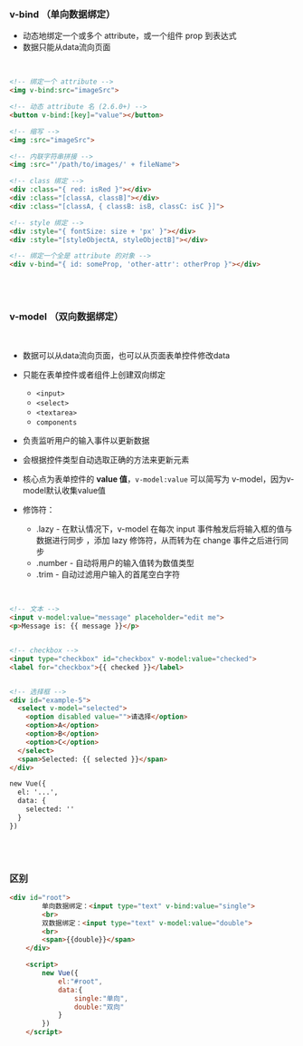 
### v-bind （单向数据绑定）

- 动态地绑定一个或多个 attribute，或一个组件 prop 到表达式
- 数据只能从data流向页面

<br>

```html
<!-- 绑定一个 attribute -->
<img v-bind:src="imageSrc">

<!-- 动态 attribute 名 (2.6.0+) -->
<button v-bind:[key]="value"></button>

<!-- 缩写 -->
<img :src="imageSrc">

<!-- 内联字符串拼接 -->
<img :src="'/path/to/images/' + fileName">

<!-- class 绑定 -->
<div :class="{ red: isRed }"></div>
<div :class="[classA, classB]"></div>
<div :class="[classA, { classB: isB, classC: isC }]">

<!-- style 绑定 -->
<div :style="{ fontSize: size + 'px' }"></div>
<div :style="[styleObjectA, styleObjectB]"></div>

<!-- 绑定一个全是 attribute 的对象 -->
<div v-bind="{ id: someProp, 'other-attr': otherProp }"></div>
```

<br>

<br>

### v-model （双向数据绑定）

<br>

- 数据可以从data流向页面，也可以从页面表单控件修改data

- 只能在表单控件或者组件上创建双向绑定
    - ```<input>```
    - ```<select>```
    - ```<textarea>```
    - ```components```

- 负责监听用户的输入事件以更新数据

- 会根据控件类型自动选取正确的方法来更新元素
- 核心点为表单控件的 **value 值**，```v-model:value``` 可以简写为 v-model，因为v-model默认收集value值


- 修饰符：

    - .lazy - 在默认情况下，v-model 在每次 input 事件触发后将输入框的值与数据进行同步 ，添加 lazy 修饰符，从而转为在 change 事件之后进行同步
    - .number - 自动将用户的输入值转为数值类型
    - .trim - 自动过滤用户输入的首尾空白字符

<br>

```html
<!-- 文本 -->
<input v-model:value="message" placeholder="edit me">
<p>Message is: {{ message }}</p>


<!-- checkbox -->
<input type="checkbox" id="checkbox" v-model:value="checked">
<label for="checkbox">{{ checked }}</label>


<!-- 选择框 -->
<div id="example-5">
  <select v-model="selected">
    <option disabled value="">请选择</option>
    <option>A</option>
    <option>B</option>
    <option>C</option>
  </select>
  <span>Selected: {{ selected }}</span>
</div>

new Vue({
  el: '...',
  data: {
    selected: ''
  }
})
```


<br>

<br>


### 区别

```html
<div id="root">
        单向数据绑定：<input type="text" v-bind:value="single">
        <br>
        双数据绑定：<input type="text" v-model:value="double">
        <br>
        <span>{{double}}</span>
    </div>

    <script>
        new Vue({
            el:"#root",
            data:{
                single:"单向",
                double:"双向"
            }
        })
    </script>
```